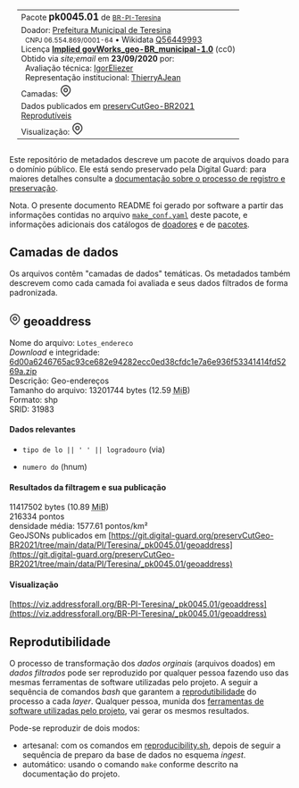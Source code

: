 <aside>
<table align="right" style="padding: 1em">
<tr><td>Pacote <big><b>pk0045.01</b></big> de <small><a target="_afacodes" title="Jurisdição" href="https://afa.codes/BR-PI-Teresina">BR-PI-Teresina</a></small>
</td></tr>
<tr><td>
Doador: <a rel="external" target="_doador" href="https://pmt.pi.gov.br/">Prefeitura Municipal de Teresina</a>
<br/>&nbsp; <small>CNPJ 06.554.869/0001-64</small> • Wikidata <a rel="external" target="_doador" title="link descritor Wikidata do doador" href="https://www.wikidata.org/wiki/Q56449993">Q56449993</a></small><br/>
Licença <a rel="external" target="_doador" href="https://git.digital-guard.org/licenses/blob/master/reports/implied-govWorks_geo-BR_municipal-v1.md"><b>Implied govWorks_geo-BR_municipal-1.0</b></a> (cc0)<br/>
Obtido via <i>site;email</i> em <b>23/09/2020</b> por:
<br/>&nbsp; Avaliação técnica: <a rel="external" target="_gitPerson" title="usuário Git" href="https://github.com/IgorEliezer">IgorEliezer</a>
<br/>&nbsp; Representação institucional: <a rel="external" target="_gitPerson" title="usuário Git" href="https://github.com/ThierryAJean">ThierryAJean</a><br/>
</td></tr>
<tr><td>Camadas: <a title="geoaddress" href="#-geoaddress"><img src="https://raw.githubusercontent.com/digital-guard/preserv/main/docs/assets/layerIcon-geoaddress.png" alt="geoaddress" width="20"/></a> </td></tr>
<tr><td>Dados publicados em <a href="https://git.digital-guard.org/preservCutGeo-BR2021/tree/main/data/PI/Teresina/_pk0045.01">preservCutGeo-BR2021</a><br/><a href="#reprodutibilidade">Reprodutíveis</a></td></tr>
<tr><td>Visualização: <a title="geoaddress" href="https://viz.addressforall.org/BR-PI-Teresina/_pk0045.01/geoaddress"><img src="https://raw.githubusercontent.com/digital-guard/preserv/main/docs/assets/layerIcon-geoaddress.png" alt="geoaddress" width="20"/></a> </td></tr>
</table>
</aside>

<section>

Este repositório de metadados descreve um pacote de arquivos doado para o domínio público. Ele está sendo preservado pela Digital Guard: para maiores detalhes consulte a [documentação sobre o processo de registro e preservação](https://wiki.addressforall.org/doc/Documentação_Digital-guard).

Nota. O presente documento README foi gerado por software a partir das informações contidas no arquivo [`make_conf.yaml`](https://git.digital-guard.org/preserv-BR/blob/main/data/PI/Teresina/_pk0045.01/make_conf.yaml) deste pacote, e informações adicionais dos catálogos de [doadores](https://git.digital-guard.org/preserv-BR/blob/main/data/donor.csv) e de [pacotes](https://git.digital-guard.org/preserv-BR/blob/main/data/donatedPack.csv).

# Camadas de dados

Os arquivos contêm "camadas de dados" temáticas. Os metadados também descrevem como cada camada foi avaliada e seus dados filtrados de forma padronizada.

## <img src="https://raw.githubusercontent.com/digital-guard/preserv/main/docs/assets/layerIcon-geoaddress.png" alt="geoaddress" width="20"/> geoaddress

Nome do arquivo: `Lotes_endereco`<br/>*Download* e integridade: [6d00a6246765ac93ce682e94282ecc0ed38cfdc1e7a6e936f53341414fd5269a.zip](https://dl.digital-guard.org/6d00a6246765ac93ce682e94282ecc0ed38cfdc1e7a6e936f53341414fd5269a.zip)<br/>Descrição: Geo-endereços<br/>Tamanho do arquivo: 13201744 bytes (12.59 <abbr title="mebibyte">MiB</abbr>)<br/>Formato: shp<br/>SRID: 31983

#### Dados relevantes
* `tipo de lo || ' ' || logradouro` (via)

* `numero do` (hnum)

#### Resultados da filtragem e sua publicação
11417502 bytes (10.89 <abbr title="mebibyte">MiB</abbr>)<br/>216334 pontos<br/>densidade média: 1577.61 pontos/km²<br/>GeoJSONs publicados em [https://git.digital-guard.org/preservCutGeo-BR2021/tree/main/data/PI/Teresina/_pk0045.01/geoaddress](https://git.digital-guard.org/preservCutGeo-BR2021/tree/main/data/PI/Teresina/_pk0045.01/geoaddress)

#### Visualização
[https://viz.addressforall.org/BR-PI-Teresina/_pk0045.01/geoaddress](https://viz.addressforall.org/BR-PI-Teresina/_pk0045.01/geoaddress)

</section>
<section>

# Reprodutibilidade

O processo de transformação dos *dados orginais* (arquivos doados) em *dados filtrados* pode ser reproduzido por qualquer pessoa fazendo uso das mesmas ferramentas de software utilizadas pelo projeto. A seguir a sequência de comandos *bash* que garantem a [reprodutibilidade](https://en.wikipedia.org/wiki/Reproducibility) do processo a cada *layer*. Qualquer pessoa, munida dos [ferramentas de software utilizadas pelo projeto](https://git.AddressForAll.org/suporte/blob/master/docs/pt/infra.md#ambientes-e-ferramentas-de-uso-geral), vai gerar os mesmos resultados.

Pode-se reproduzir de dois modos:
* artesanal: com os comandos em [reproducibility.sh](https://git.digital-guard.org/preserv-BR/blob/main/data/PI/Teresina/_pk0045.01/reproducibility.sh), depois de seguir a sequência de preparo da base de dados no esquema *ingest*.
* automático: usando o comando `make` conforme descrito na documentação do projeto.

</section>

